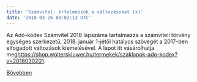 ```yaml
---
title: 'Számvitel: értelmezzük a változásokat (x)'
date: '2018-03-26 08:02:13 UTC'
---
```


Az Adó-kódex Számvitel 2018 lapszáma tartalmazza a számviteli törvény egységes szerkezetű, 2018. január 1-jétől hatályos szövegét a 2017-ben elfogadott változások kiemelésével. A lapot itt vásárolhatja meg<https://shop.wolterskluwer.hu/termekek/szaklapok-ado-kodex?v=2018030201>.


[Bővebben](https://ift.tt/2IPKouu)
